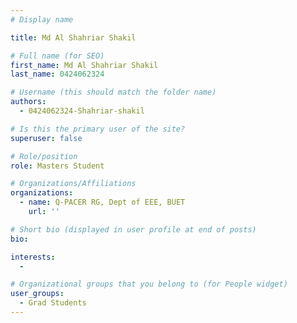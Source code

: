 ```yaml
---
# Display name

title: Md Al Shahriar Shakil

# Full name (for SEO)
first_name: Md Al Shahriar Shakil
last_name: 0424062324

# Username (this should match the folder name)
authors:
  - 0424062324-Shahriar-shakil

# Is this the primary user of the site?
superuser: false

# Role/position
role: Masters Student 

# Organizations/Affiliations
organizations:
  - name: Q-PACER RG, Dept of EEE, BUET
    url: ''

# Short bio (displayed in user profile at end of posts)
bio: 

interests:
  -  

# Organizational groups that you belong to (for People widget)
user_groups:
  - Grad Students
---
```

